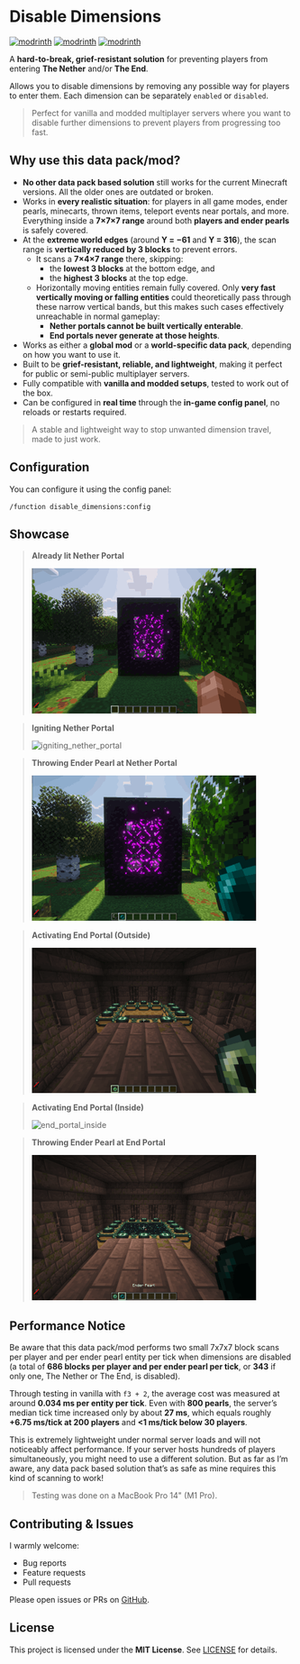 # Disable Dimensions

[![modrinth](https://img.shields.io/modrinth/v/disable-dimensions.svg)](https://modrinth.com/datapack/disable-dimensions)
[![modrinth](https://img.shields.io/badge/dynamic/json?url=https://api.modrinth.com/v2/project/disable-dimensions&label=downloads&query=$.downloads&color=#00AF5C)](https://modrinth.com/datapack/disable-dimensions)
[![modrinth](https://img.shields.io/modrinth/game-versions/disable-dimensions.svg)](https://modrinth.com/datapack/disable-dimensions)

A **hard-to-break, grief-resistant solution** for preventing players from entering **The Nether** and/or **The End**.

Allows you to disable dimensions by removing any possible way for players to enter them. Each dimension can be separately `enabled` or `disabled`.

> Perfect for vanilla and modded multiplayer servers where you want to disable further dimensions to prevent players from progressing too fast.

## Why use this data pack/mod?

- **No other data pack based solution** still works for the current Minecraft versions.
  All the older ones are outdated or broken.
- Works in **every realistic situation**: for players in all game modes, ender pearls, minecarts, thrown items, teleport events near portals, and more.
  Everything inside a **7×7×7 range** around both **players and ender pearls** is safely covered.
- At the **extreme world edges** (around **Y = −61** and **Y = 316**), the scan range is **vertically reduced by 3 blocks** to prevent errors.
  - It scans a **7×4×7 range** there, skipping:
    - the **lowest 3 blocks** at the bottom edge, and
    - the **highest 3 blocks** at the top edge.
  - Horizontally moving entities remain fully covered.
    Only **very fast vertically moving or falling entities** could theoretically pass through these narrow vertical bands, but this makes such cases effectively unreachable in normal gameplay:
    - **Nether portals cannot be built vertically enterable**.
    - **End portals never generate at those heights**.
- Works as either a **global mod** or a **world-specific data pack**, depending on how you want to use it.
- Built to be **grief-resistant, reliable, and lightweight**, making it perfect for public or semi-public multiplayer servers.
- Fully compatible with **vanilla and modded setups**, tested to work out of the box.
- Can be configured in **real time** through the **in-game config panel**,
  no reloads or restarts required.

> A stable and lightweight way to stop unwanted dimension travel, made to just work.

## Configuration

You can configure it using the config panel:

```mc
/function disable_dimensions:config
```

## Showcase

> **Already lit Nether Portal**
>
> ![lit_nether_portal](showcase/lit_nether_portal.gif)

> **Igniting Nether Portal**
>
> ![igniting_nether_portal](showcase/igniting_nether_portal.gif)

> **Throwing Ender Pearl at Nether Portal**
>
> ![pearl_nether_portal](showcase/pearl_nether_portal.gif)

> **Activating End Portal (Outside)**
>
> ![end_portal_outside](showcase/end_portal_outside.gif)

> **Activating End Portal (Inside)**
>
> ![end_portal_inside](showcase/end_portal_inside.gif)

> **Throwing Ender Pearl at End Portal**
>
> ![pearl_end_portal](showcase/pearl_end_portal.gif)

## Performance Notice

Be aware that this data pack/mod performs two small 7x7x7 block scans per player and per ender pearl entity per tick when dimensions are disabled (a total of **686 blocks per player and per ender pearl per tick**, or **343** if only one, The Nether or The End, is disabled).

Through testing in vanilla with `f3 + 2`, the average cost was measured at around **0.034 ms per entity per tick**. Even with **800 pearls**, the server’s median tick time increased only by about **27 ms**, which equals roughly **+6.75 ms/tick at 200 players** and **<1 ms/tick below 30 players**.

This is extremely lightweight under normal server loads and will not noticeably affect performance. If your server hosts hundreds of players simultaneously, you might need to use a different solution. But as far as I’m aware, any data pack based solution that’s as safe as mine requires this kind of scanning to work!

> Testing was done on a MacBook Pro 14" (M1 Pro).

## Contributing & Issues

I warmly welcome:

- Bug reports
- Feature requests
- Pull requests

Please open issues or PRs on [GitHub](https://github.com/nwrenger/disable-dimensions/issues).

## License

This project is licensed under the **MIT License**. See [LICENSE](https://github.com/nwrenger/disable-dimensions/blob/main/LICENSE) for details.
